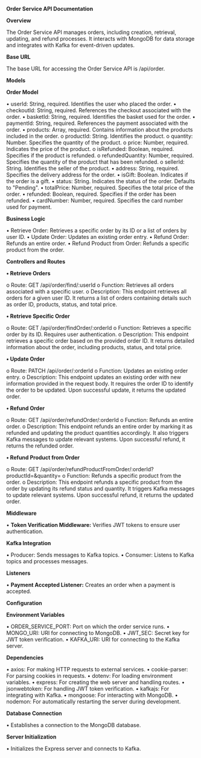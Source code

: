**Order Service API Documentation**

**Overview**

The Order Service API manages orders, including creation, retrieval, updating, and refund processes. It interacts with MongoDB for data storage and integrates with Kafka for event-driven updates.

**Base URL**

The base URL for accessing the Order Service API is /api/order.

**Models**

**Order Model**

•	userId: String, required. Identifies the user who placed the order.
•	checkoutId: String, required. References the checkout associated with the order.
•	basketId: String, required. Identifies the basket used for the order.
•	paymentId: String, required. References the payment associated with the order.
•	products: Array, required. Contains information about the products included in the order.
  o	productId: String. Identifies the product.
  o	quantity: Number. Specifies the quantity of the product.
  o	price: Number, required. Indicates the price of the product.
  o	isRefunded: Boolean, required. Specifies if the product is refunded.
  o	refundedQuantity: Number, required. Specifies the quantity of the product that has been refunded.
  o	sellerId: String. Identifies the seller of the product.
•	address: String, required. Specifies the delivery address for the order.
•	isGift: Boolean. Indicates if the order is a gift.
•	status: String. Indicates the status of the order. Defaults to "Pending".
•	totalPrice: Number, required. Specifies the total price of the order.
•	refunded: Boolean, required. Specifies if the order has been refunded.
•	cardNumber: Number, required. Specifies the card number used for payment.

**Business Logic**

•	Retrieve Order: Retrieves a specific order by its ID or a list of orders by user ID.
•	Update Order: Updates an existing order entry.
•	Refund Order: Refunds an entire order.
•	Refund Product from Order: Refunds a specific product from the order.

**Controllers and Routes**

**•	Retrieve Orders**

o	Route: GET /api/order/find/:userId
o	Function: Retrieves all orders associated with a specific user.
o	Description: This endpoint retrieves all orders for a given user ID. It returns a list of orders containing details such as order ID, products, status, and total price.

**•	Retrieve Specific Order**

o	Route: GET /api/order/findOrder/:orderId
o	Function: Retrieves a specific order by its ID. Requires user authentication.
o	Description: This endpoint retrieves a specific order based on the provided order ID. It returns detailed information about the order, including products, status, and total price.

**•	Update Order**

o	Route: PATCH /api/order/:orderId
o	Function: Updates an existing order entry.
o	Description: This endpoint updates an existing order with new information provided in the request body. It requires the order ID to identify the order to be updated. Upon successful update, it returns the updated order.

**•	Refund Order**

o	Route: GET /api/order/refundOrder/:orderId
o	Function: Refunds an entire order.
o	Description: This endpoint refunds an entire order by marking it as refunded and updating the product quantities accordingly. It also triggers Kafka messages to update relevant systems. Upon successful refund, it returns the refunded order.

**•	Refund Product from Order**

o	Route: GET /api/order/refundProductFromOrder/:orderId?productId=&quantity=
o	Function: Refunds a specific product from the order.
o	Description: This endpoint refunds a specific product from the order by updating its refund status and quantity. It triggers Kafka messages to update relevant systems. Upon successful refund, it returns the updated order.

**Middleware**

•	**Token Verification Middleware:**
 Verifies JWT tokens to ensure user authentication.

**Kafka Integration**

•	Producer: Sends messages to Kafka topics.
•	Consumer: Listens to Kafka topics and processes messages.

**Listeners**

•	**Payment Accepted Listener:**
 Creates an order when a payment is accepted.

**Configuration**

**Environment Variables**

•	ORDER_SERVICE_PORT: Port on which the order service runs.
•	MONGO_URI: URI for connecting to MongoDB.
•	JWT_SEC: Secret key for JWT token verification.
•	KAFKA_URI: URI for connecting to the Kafka server.

**Dependencies**

•	axios: For making HTTP requests to external services.
•	cookie-parser: For parsing cookies in requests.
•	dotenv: For loading environment variables.
•	express: For creating the web server and handling routes.
•	jsonwebtoken: For handling JWT token verification.
•	kafkajs: For integrating with Kafka.
•	mongoose: For interacting with MongoDB.
•	nodemon: For automatically restarting the server during development.

**Database Connection**

•	Establishes a connection to the MongoDB database.

**Server Initialization**

•	Initializes the Express server and connects to Kafka.